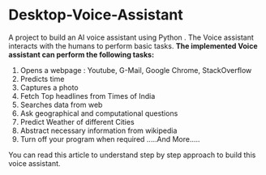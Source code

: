 # Desktop-Voice-Assistant
A project to build an AI voice assistant using Python . The Voice assistant interacts with the humans to perform basic tasks.
****The implemented Voice assistant can perform the following tasks:****
1. Opens a webpage : Youtube, G-Mail, Google Chrome, StackOverflow
2. Predicts time
3. Captures a photo
4. Fetch Top headlines from Times of India
5. Searches data from web
6. Ask geographical and computational questions
7. Predict Weather of different Cities
8. Abstract necessary information from wikipedia
9. Turn off your program when required
.....And More.....


You can read this article to understand step by step approach to build this voice assistant.
